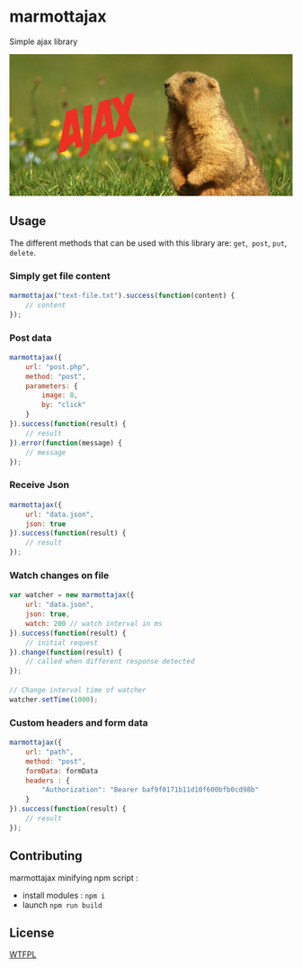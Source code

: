 # marmottajax

Simple ajax library

![Logo](image.jpg "logo")

## Usage

The different methods that can be used with this library are: `get`,` post`, `put`, `delete`.

### Simply get file content
```javascript
marmottajax("text-file.txt").success(function(content) {
    // content
});
```

### Post data
```javascript
marmottajax({
    url: "post.php",
    method: "post",
    parameters: {
        image: 8,
        by: "click"
    }
}).success(function(result) {
    // result
}).error(function(message) {
    // message
});
```

### Receive Json
```javascript
marmottajax({
    url: "data.json",
    json: true
}).success(function(result) {
    // result
});
```

### Watch changes on file
```javascript
var watcher = new marmottajax({
    url: "data.json",
    json: true,
    watch: 200 // watch interval in ms
}).success(function(result) {
    // initial request
}).change(function(result) {
    // called when different response detected
});

// Change interval time of watcher
watcher.setTime(1000);
```

### Custom headers and form data
```javascript
marmottajax({
    url: "path",
    method: "post",
    formData: formData
    headers : {
        "Authorization": "Bearer baf9f0171b11d10f600bfb0cd98b"
    }
}).success(function(result) {
    // result
});
```

## Contributing

marmottajax minifying npm script :

 - install modules : `npm i`
 - launch `npm run build`

## License

[WTFPL](http://www.wtfpl.net/)
